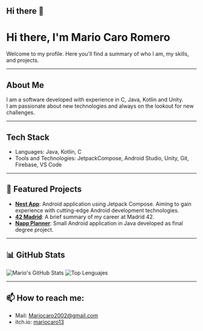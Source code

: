 ## Hi there 👋

<!--
**mariocaro13/mariocaro13** is a ✨ _special_ ✨ repository because its `README.md` (this file) appears on your GitHub profile.

Here are some ideas to get you started:

- 🔭 I’m currently working on ...
- 🌱 I’m currently learning ...
- 👯 I’m looking to collaborate on ...
- 🤔 I’m looking for help with ...
- 💬 Ask me about ...
- 📫 How to reach me: ...
- 😄 Pronouns: ...
- ⚡ Fun fact: ...
-->
# Hi there, I'm Mario Caro Romero

Welcome to my profile. Here you'll find a summary of who I am, my skills, and projects.

---

## About Me

I am a software developed with experience in C, Java, Kotlin and Unity.  
I am passionate about new technologies and always on the lookout for new challenges.

---

## Tech Stack

- Languages: Java, Kotlin, C
- Tools and Technologies: JetpackCompose, Android Studio, Unity, Git, Firebase, VS Code  

---

## 🔭 Featured Projects

- **[Nest App]([https://github.com/username/project-a](https://github.com/mariocaro13/Nest-App))**: Android application using Jetpack Compose. Aiming to gain experience with cutting-edge Android development technologies.
- **[42 Madrid]([https://github.com/username/project-b](https://github.com/mariocaro13/42_Madrid))**: A brief summary of my career at Madrid 42.  
- **[Napp Planner]([https://github.com/username/project-c](https://github.com/mariocaro13/NapPlanner))**: Small Android application in Java developed as final degree project.  

---
## 📊 GitHub Stats

![Mario's GitHub Stats](https://github-readme-stats.vercel.app/api?username=mariocaro13&show_icons=true&theme=radical&hide_border=true)
![Top Lenguajes](https://github-readme-stats.vercel.app/api/top-langs?username=mariocaro13&layout=compact&theme=radical&hide_border=true)

---
## 📫 How to reach me:
- Mail: Mariocaro2002@gmail.com
- itch.io: [mariocaro13]((https://mariocaro13.itch.io))
